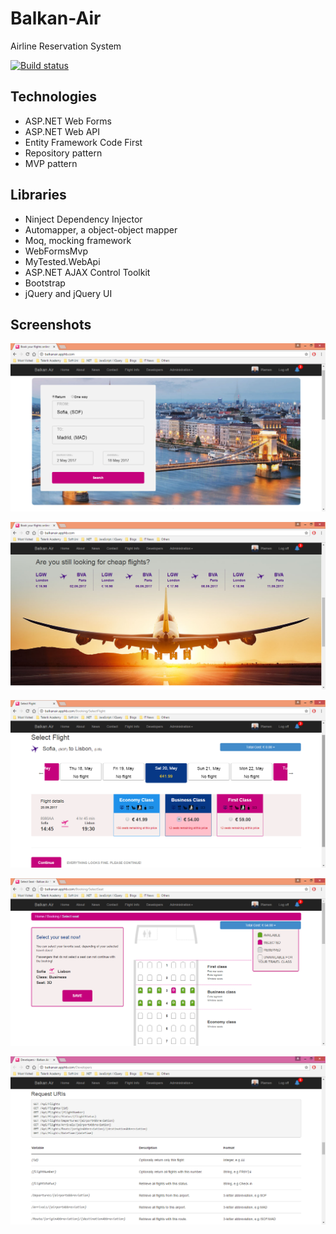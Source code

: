 # Balkan-Air
Airline Reservation System

[![Build status](https://ci.appveyor.com/api/projects/status/nb17l5bd48fp1h67?svg=true)](https://ci.appveyor.com/project/itplamen/balkan-air)

## Technologies

* ASP.NET Web Forms
* ASP.NET Web API
* Entity Framework Code First
* Repository pattern
* MVP pattern

## Libraries

* Ninject Dependency Injector
* Automapper, a object-object mapper
* Moq, mocking framework
* WebFormsMvp
* MyTested.WebApi
* ASP.NET AJAX Control Toolkit
* Bootstrap
* jQuery and jQuery UI

## Screenshots

![Home page](./Screenshots/Home/01.%20Home.png)

![Home page](./Screenshots/Home/02.%20Home.png)

![Booking page](./Screenshots/Booking/01.%20Select%20Flight.png)

![Booking page](./Screenshots/Booking/03.%20Select%20Seat.png)

![API page](./Screenshots/API/02.%20API%20Overview.png)
